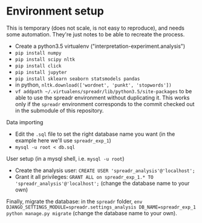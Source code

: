 # Environment setup

This is temporary (does not scale, is not easy to reproduce), and needs some automation. They're just notes to be able to recreate the process.

* Create a python3.5 virtualenv ("interpretation-experiment.analysis")
* `pip install numpy`
* `pip install scipy nltk`
* `pip install click`
* `pip install jupyter`
* `pip install sklearn seaborn statsmodels pandas`
* in python, `nltk.download(['wordnet', 'punkt', 'stopwords'])`
* `vf addpath ~/.virtualens/spreadr/lib/python3.5/site-packages` to be able to use the spreadr environment without duplicating it. This works only if the `spreadr` environment corresponds to the commit checked out in the submodule of this repository.

Data importing

* Edit the `.sql` file to set the right database name you want (in the example here we'll use `spreadr_exp_1`)
* `mysql -u root < db.sql`

User setup (in a mysql shell, i.e. `mysql -u root`)

* Create the analysis user: `CREATE USER 'spreadr_analysis'@'localhost';`
* Grant it all privileges: `GRANT ALL on spreadr_exp_1.* TO 'spreadr_analysis'@'localhost';` (change the database name to your own)

Finally, migrate the database: in the `spreadr` folder, `env DJANGO_SETTINGS_MODULE=spreadr.settings_analysis DB_NAME=spreadr_exp_1 python manage.py migrate` (change the database name to your own).
